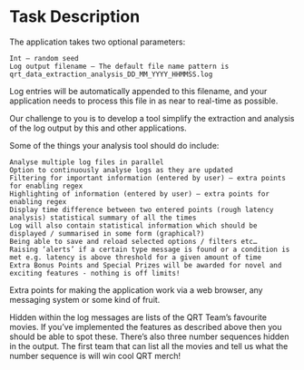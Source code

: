 # Task Description

The application takes two optional parameters:

    Int – random seed
    Log output filename – The default file name pattern is qrt_data_extraction_analysis_DD_MM_YYYY_HHMMSS.log

Log entries will be automatically appended to this filename, and your application needs to process this file in as near to real-time as possible.

Our challenge to you is to develop a tool simplify the extraction and analysis of the log output by this and other applications.

Some of the things your analysis tool should do include:

    Analyse multiple log files in parallel
    Option to continuously analyse logs as they are updated
    Filtering for important information (entered by user) – extra points for enabling regex
    Highlighting of information (entered by user) – extra points for enabling regex
    Display time difference between two entered points (rough latency analysis) statistical summary of all the times
    Log will also contain statistical information which should be displayed / summarised in some form (graphical?)
    Being able to save and reload selected options / filters etc…
    Raising ‘alerts’ if a certain type message is found or a condition is met e.g. latency is above threshold for a given amount of time
    Extra Bonus Points and Special Prizes will be awarded for novel and exciting features - nothing is off limits!

Extra points for making the application work via a web browser, any messaging system or some kind of fruit.

Hidden within the log messages are lists of the QRT Team’s favourite movies. If you’ve implemented the features as described above then you should be able to spot these. There’s also three number sequences hidden in the output. The first team that can list all the movies and tell us what the number sequence is will win cool QRT merch!